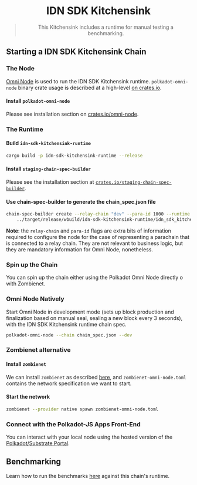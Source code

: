 <div align="center">

# IDN SDK Kitchensink

> This Kitchensink includes a runtime for manual testing a benchmarking.

</div>

## Starting a IDN SDK Kitchensink Chain

### The Node

[Omni Node](https://paritytech.github.io/polkadot-sdk/master/polkadot_sdk_docs/reference_docs/omni_node/index.html) is used to run the IDN SDK Kitchensink runtime. `polkadot-omni-node` binary crate usage is described at a high-level
[on crates.io](https://crates.io/crates/polkadot-omni-node).

#### Install `polkadot-omni-node`

Please see installation section on [crates.io/omni-node](https://crates.io/crates/polkadot-omni-node).

### The Runtime

#### Build `idn-sdk-kitchensink-runtime`

```sh
cargo build -p idn-sdk-kitchensink-runtime --release
```

#### Install `staging-chain-spec-builder`

Please see the installation section at [`crates.io/staging-chain-spec-builder`](https://crates.io/crates/staging-chain-spec-builder).

#### Use chain-spec-builder to generate the chain_spec.json file

```sh
chain-spec-builder create --relay-chain "dev" --para-id 1000 --runtime \
    ../target/release/wbuild/idn-sdk-kitchensink-runtime/idn_sdk_kitchensink_runtime.wasm named-preset development
```

**Note**: the `relay-chain` and `para-id` flags are extra bits of information required to
configure the node for the case of representing a parachain that is connected to a relay chain.
They are not relevant to business logic, but they are mandatory information for
Omni Node, nonetheless.

### Spin up the Chain

You can spin up the chain either using the Polkadot Omni Node directly o with Zombienet.

### Omni Node Natively

Start Omni Node in development mode (sets up block production and finalization based on manual seal,
sealing a new block every 3 seconds), with the IDN SDK Kitchensink runtime chain spec.

```sh
polkadot-omni-node --chain chain_spec.json --dev
```

### Zombienet alternative

#### Install `zombienet`

We can install `zombienet` as described [here](https://paritytech.github.io/zombienet/install.html#installation),
and `zombienet-omni-node.toml` contains the network specification we want to start.

#### Start the network

```sh
zombienet --provider native spawn zombienet-omni-node.toml
```

### Connect with the Polkadot-JS Apps Front-End

You can interact with your local node using the hosted version of the [Polkadot/Substrate Portal](https://polkadot.js.org/apps/#/explorer?rpc=ws://localhost:9944).

## Benchmarking

Learn how to run the benchmarks [here](./benchmarking/README.md) against this chain's runtime.